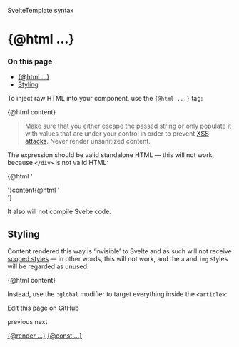 SvelteTemplate syntax

# {@html ...}

### On this page

- [{@html ...}](@html.html)
- [Styling](@html.html#Styling)

To inject raw HTML into your component, use the `{@html ...}` tag:

<article>
	{@html content}
</article>

> Make sure that you either escape the passed string or only populate it with values that are under your control in order to prevent [XSS attacks](https://owasp.org/www-community/attacks/xss/). Never render unsanitized content.

The expression should be valid standalone HTML — this will not work, because `</div>` is not valid HTML:

{@html '<div>'}content{@html '</div>'}

It also will not compile Svelte code.

## Styling[](@html.html#Styling)

Content rendered this way is ‘invisible’ to Svelte and as such will not receive [scoped styles](scoped-styles.html) — in other words, this will not work, and the `a` and `img` styles will be regarded as unused:

<article>
	{@html content}
</article>
<style>
	article {
		a { color: hotpink }
		img { width: 100% }
	}
</style>

Instead, use the `:global` modifier to target everything inside the `<article>`:

<style>
	article :global {
		a { color: hotpink }
		img { width: 100% }
	}
</style>

[Edit this page on GitHub](https://github.com/sveltejs/svelte/edit/main/documentation/docs/03-template-syntax/08-@html.md)

previous next

[{@render ...}](@render.html) [{@const ...}](@const.html)
